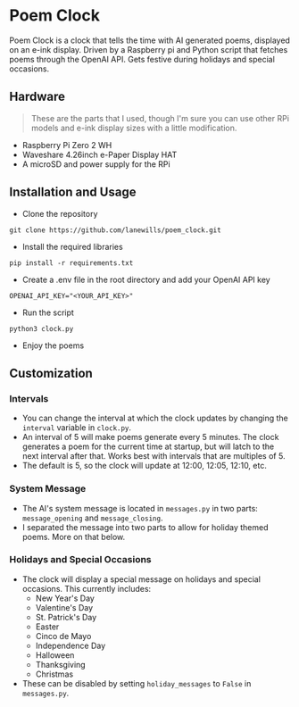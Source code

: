 # Poem Clock
Poem Clock is a clock that tells the time with AI generated poems, displayed on an e-ink display.
Driven by a Raspberry pi and Python script that fetches poems through the OpenAI API.
Gets festive during holidays and special occasions.

## Hardware
>These are the parts that I used, though I'm sure you can use other RPi models and e-ink display sizes with a little modification.
- Raspberry Pi Zero 2 WH
- Waveshare 4.26inch e-Paper Display HAT
- A microSD and power supply for the RPi

## Installation and Usage
- Clone the repository

```git clone https://github.com/lanewills/poem_clock.git```

- Install the required libraries
    
```pip install -r requirements.txt```

- Create a .env file in the root directory and add your OpenAI API key

```OPENAI_API_KEY="<YOUR_API_KEY>"```

- Run the script
    
```python3 clock.py```

- Enjoy the poems

## Customization
### Intervals
- You can change the interval at which the clock updates by changing the `interval` variable in `clock.py`.
- An interval of 5 will make poems generate every 5 minutes. The clock generates a poem for the current time at startup,
but will latch to the next interval after that. Works best with intervals that are multiples of 5.
- The default is 5, so the clock will update at 12:00, 12:05, 12:10, etc.

### System Message
- The AI's system message is located in `messages.py` in two parts: `message_opening` and `message_closing`.
- I separated the message into two parts to allow for holiday themed poems. More on that below.

### Holidays and Special Occasions
- The clock will display a special message on holidays and special occasions. This currently includes:
    - New Year's Day
    - Valentine's Day
    - St. Patrick's Day
    - Easter
    - Cinco de Mayo
    - Independence Day
    - Halloween
    - Thanksgiving
    - Christmas
- These can be disabled by setting `holiday_messages` to `False` in `messages.py`.